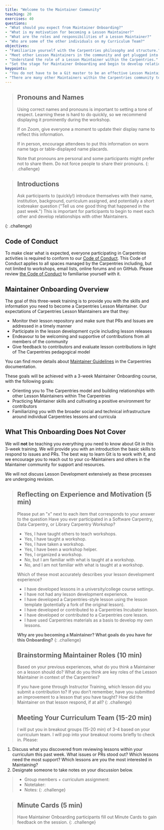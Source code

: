 ```yaml
---
title: "Welcome to the Maintainer Community"
teaching: 20
exercises: 40
questions:
- "What should you expect from Maintainer Onboarding?"
- "What is my motivation for becoming a Lesson Maintainer?"
- "What are the roles and responsibilities of a Lesson Maintainer?"
- "Who are some of the other individuals on my Curriculum Team?"
objectives:
- "Familiarize yourself with the Carpentries philosophy and structure."
- "Meet other Lesson Maintainers in the community and get plugged into the Carpentries community."
- "Understand the role of a Lesson Maintainer within the Carpentries."
- "Set the stage for Maintainer Onboarding and begin to develop relationships with the broader Maintainer community."
keypoints:
- "You do not have to be a Git master to be an effective Lesson Maintainer."
- "There are many other Maintainers within the Carpentries community to ask questions and to reach out to for help."
---
```


> ## Pronouns and Names
> 
> Using correct names and pronouns is important to setting a tone of respect. Learning these is hard to
> do quickly, so we recommend displaying it prominently during the workshop. 
> 
> If on Zoom, give everyone a moment to update their display name to reflect this information. 
> 
> If in person, encourage attendees to put this information on worn name tags or table-displayed name placards.
> 
> Note that pronouns are personal and some participants might prefer not to share them.
> Do not force people to share their pronouns.
{: .challenge}

> ## Introductions
> 
> Ask participants to (quickly!) introduce themselves with their name, institution, background, curriculum assigned, and potentially a short icebreaker question ("Tell us one good thing that happened in the past week.") This is important for participants to begin to meet each other and develop relationships with other Maintainers.
>
{: .challenge}

## Code of Conduct

To make clear what is expected, everyone participating in Carpentries activities is required
to conform to our [Code of Conduct](https://docs.carpentries.org/topic_folders/policies/code-of-conduct.html). This Code of Conduct applies to all spaces managed by the Carpentries including, but not limited to workshops, email lists, online forums and on GitHub. Please review
[the Code of Conduct](https://docs.carpentries.org/topic_folders/policies/code-of-conduct.html) to familiarise yourself with it.

## Maintainer Onboarding Overview

The goal of this three-week training is to provide you with the skills and information you need to become a Carpentries Lesson Maintainer. Our expectations of Carpentries Lesson Maintainers are that they:

-  Monitor their lesson repository and make sure that PRs and Issues are addressed in a timely manner
- Participate in the lesson development cycle including lesson releases
- Endeavour to be welcoming and supportive of contributions from all members of the community
- Give feedback to contributors and evaluate lesson contributions in light of The Carpentries pedagogical model

You can find more details about [Maintainer Guidelines](https://docs.carpentries.org/topic_folders/maintainers/maintainers.html) in the Carpentries documentation.

These goals will be achieved with a 3-week Maintainer Onboarding course, with the following goals:

- Orienting you to The Carpentries model and building relationships with other Lesson Maintainers within The Carpentries
- Practicing Maintainer skills and cultivating a positive environment for contributors
- Familiarizing you with the broader social and technical infrastructure around individual Carpentries lessons and curricula

## What This Onboarding Does Not Cover

We will **not** be teaching you everything you need to know about Git in this 3-week training. We will provide you with an introduction the basic skills to respond to issues and PRs. The best way to learn Git is to work with it, and we encourage you to reach out to your co-Maintainers and others in the Maintainer community for support and resources.

We will not discuss Lesson Development extensively as these processes are undergoing revision.

> ## Reflecting on Experience and Motivation (5 min)
>
> Please put an "x" next to each item that corresponds to your answer to the question
> Have you ever participated in a Software Carpentry, Data Carpentry, or Library Carpentry Workshop?
> * Yes, I have taught others to teach workshops.
> * Yes, I have taught a workshop.
> * Yes, I have taken a workshop.
> * Yes, I have been a workshop helper.
> * Yes, I organized a workshop.
> * No, but I am familiar with what is taught at a workshop.
> * No, and I am not familiar with what is taught at a workshop.
>
>Which of these most accurately describes your lesson development experience? 
> * I have developed lessons in a university/college course settingx.
> * I have not had any lesson development experience.
> * I have developed a Carpentries-style lesson using the lesson template (potentially a fork of the original lesson).
> * I have developed or contributed to a Carpentries Incubator lesson.
> * I have developed or contributed to a Carpentries core lesson.
> * I have used Carpentries materials as a basis to develop my own lessons.
>
> **Why are you becoming a Maintainer? What goals do you have for this Onboarding?**
{: .challenge}

> ## Brainstorming Maintainer Roles (10 min)
> Based on your previous experiences, what do you think a Maintainer on a lesson should do? What do you think are key roles of the Lesson Maintainer in context of the Carpentries?
>
>If you have gone through Instructor Training, which lesson did you submit a contribution to? If you don’t remember, have you submitted an improvement to a lesson that you have taught? How did the Maintainer on that lesson respond, if at all?
{: .challenge}


> ## Meeting Your Curriculum Team (15-20 min)
> I will put you in breakout groups (15-20 min) of 3-4 based on your curriculum team. I will pop into your breakout rooms briefly to check in. Please:
1. Discuss what you discovered from reviewing lessons within your curriculum this past week. What issues or PRs stood out? Which lessons need the most support? Which lessons are you the most interested in Maintaining?
2. Designate someone to take notes on your discussion below.
> * Group members + curriculum assignment: 
> * Notetaker:
> * Notes:
{: .challenge}


> ## Minute Cards (5 min)
> Have Maintainer Onboarding participants fill out Minute Cards to gain feedback on the session.
{: .challenge}

